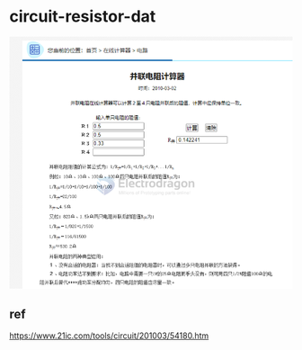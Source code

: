 
# circuit-resistor-dat


![](2024-04-25-17-38-03.png)

## ref 

https://www.21ic.com/tools/circuit/201003/54180.htm